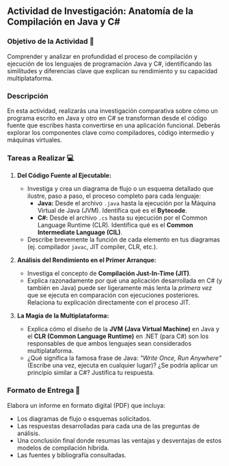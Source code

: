 ## **Actividad de Investigación: Anatomía de la Compilación en Java y C#**

### **Objetivo de la Actividad** 🎯

Comprender y analizar en profundidad el proceso de compilación y ejecución de los lenguajes de programación Java y C#, identificando las similitudes y diferencias clave que explican su rendimiento y su capacidad multiplataforma.

### **Descripción**

En esta actividad, realizarás una investigación comparativa sobre cómo un programa escrito en Java y otro en C# se transforman desde el código fuente que escribes hasta convertirse en una aplicación funcional. Deberás explorar los componentes clave como compiladores, código intermedio y máquinas virtuales.

### **Tareas a Realizar** 💻

1.  **Del Código Fuente al Ejecutable:**
    * Investiga y crea un diagrama de flujo o un esquema detallado que ilustre, paso a paso, el proceso completo para cada lenguaje:
        * **Java:** Desde el archivo `.java` hasta la ejecución por la Máquina Virtual de Java (JVM). Identifica qué es el **Bytecode**.
        * **C#:** Desde el archivo `.cs` hasta su ejecución por el Common Language Runtime (CLR). Identifica qué es el **Common Intermediate Language (CIL)**.
    * Describe brevemente la función de cada elemento en tus diagramas (ej. compilador `javac`, JIT compiler, CLR, etc.).

2.  **Análisis del Rendimiento en el Primer Arranque:**
    * Investiga el concepto de **Compilación Just-In-Time (JIT)**.
    * Explica razonadamente por qué una aplicación desarrollada en C# (y también en Java) puede ser ligeramente más lenta la *primera vez* que se ejecuta en comparación con ejecuciones posteriores. Relaciona tu explicación directamente con el proceso JIT.

3.  **La Magia de la Multiplataforma:**
    * Explica cómo el diseño de la **JVM (Java Virtual Machine)** en Java y el **CLR (Common Language Runtime)** en .NET (para C#) son los responsables de que ambos lenguajes sean considerados multiplataforma.
    * ¿Qué significa la famosa frase de Java: *"Write Once, Run Anywhere"* (Escribe una vez, ejecuta en cualquier lugar)? ¿Se podría aplicar un principio similar a C#? Justifica tu respuesta.

### **Formato de Entrega** 📝

Elabora un informe en formato digital (PDF) que incluya:

* Los diagramas de flujo o esquemas solicitados.
* Las respuestas desarrolladas para cada una de las preguntas de análisis.
* Una conclusión final donde resumas las ventajas y desventajas de estos modelos de compilación híbrida.
* Las fuentes y bibliografía consultadas.
